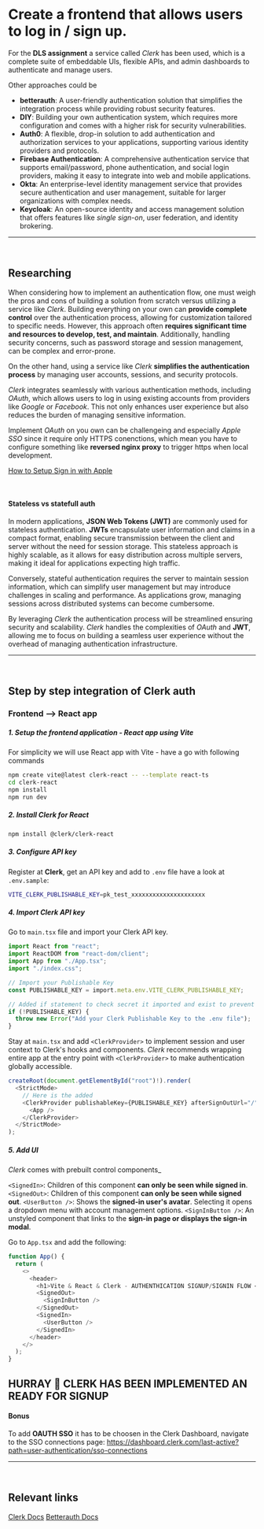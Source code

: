 # Create a frontend that allows users to log in / sign up.

For the **DLS assignment** a service called _Clerk_ has been used, which is a complete suite of embeddable UIs, flexible APIs, and admin dashboards to authenticate and manage users.

Other approaches could be

- **betterauth**: A user-friendly authentication solution that simplifies the integration process while providing robust security features.
- **DIY**: Building your own authentication system, which requires more configuration and comes with a higher risk for security vulnerabilities.
- **Auth0**: A flexible, drop-in solution to add authentication and authorization services to your applications, supporting various identity providers and protocols.
- **Firebase Authentication**: A comprehensive authentication service that supports email/password, phone authentication, and social login providers, making it easy to integrate into web and mobile applications.
- **Okta**: An enterprise-level identity management service that provides secure authentication and user management, suitable for larger organizations with complex needs.
- **Keycloak**: An open-source identity and access management solution that offers features like _single sign-on_, user federation, and identity brokering.

---

<br>

## Researching

When considering how to implement an authentication flow, one must weigh the pros and cons of building a solution from scratch versus utilizing a service like _Clerk_. Building everything on your own can **provide complete control** over the authentication process, allowing for customization tailored to specific needs. However, this approach often **requires significant time and resources to develop, test, and maintain**. Additionally, handling security concerns, such as password storage and session management, can be complex and error-prone.

On the other hand, using a service like _Clerk_ **simplifies the authentication process** by managing user accounts, sessions, and security protocols.

_Clerk_ integrates seamlessly with various authentication methods, including _OAuth_, which allows users to log in using existing accounts from providers like _Google_ or _Facebook_. This not only enhances user experience but also reduces the burden of managing sensitive information.

Implement _OAuth_ on you own can be challengeing and especially _Apple SSO_ since it require only HTTPS conenctions, which mean you have to configure something like **reversed nginx proxy** to trigger https when local development.

[How to Setup Sign in with Apple](https://www.kyle-melton.com/blog/2022-02-how-to-setup-sign-in-with-apple)

<br>

#### Stateless vs statefull auth

In modern applications, **JSON Web Tokens (JWT)** are commonly used for stateless authentication. **JWTs** encapsulate user information and claims in a compact format, enabling secure transmission between the client and server without the need for session storage. This stateless approach is highly scalable, as it allows for easy distribution across multiple servers, making it ideal for applications expecting high traffic.

Conversely, stateful authentication requires the server to maintain session information, which can simplify user management but may introduce challenges in scaling and performance. As applications grow, managing sessions across distributed systems can become cumbersome.

By leveraging _Clerk_ the authentication process will be streamlined ensuring security and scalability. _Clerk_ handles the complexities of _OAuth_ and **JWT**, allowing me to focus on building a seamless user experience without the overhead of managing authentication infrastructure.

---

<br>

## Step by step integration of Clerk auth

### Frontend --> React app

##### 1. Setup the frontend application - React app using Vite

For simplicity we will use React app with Vite - have a go with following commands

```bash
npm create vite@latest clerk-react -- --template react-ts
cd clerk-react
npm install
npm run dev
```

##### 2. Install Clerk for React

```bash
npm install @clerk/clerk-react
```

##### 3. Configure API key

Register at **Clerk**, get an API key and add to `.env` file have a look at `.env.sample`:

```bash
VITE_CLERK_PUBLISHABLE_KEY=pk_test_xxxxxxxxxxxxxxxxxxxxx
```

##### 4. Import Clerk API key

Go to `main.tsx` file and import your Clerk API key.

```typescript
import React from "react";
import ReactDOM from "react-dom/client";
import App from "./App.tsx";
import "./index.css";

// Import your Publishable Key
const PUBLISHABLE_KEY = import.meta.env.VITE_CLERK_PUBLISHABLE_KEY;

// Added if statement to check secret it imported and exist to prevent TypeScript errors.
if (!PUBLISHABLE_KEY) {
  throw new Error("Add your Clerk Publishable Key to the .env file");
}
```

Stay at `main.tsx` and add `<ClerkProvider>` to implement session and user context to Clerk's hooks and components.
_Clerk_ recommends wrapping entire app at the entry point with `<ClerkProvider>` to make authentication globally accessible.

```typescript
createRoot(document.getElementById("root")!).render(
  <StrictMode>
    // Here is the added
    <ClerkProvider publishableKey={PUBLISHABLE_KEY} afterSignOutUrl="/">
      <App />
    </ClerkProvider>
  </StrictMode>
);
```

##### 5. Add UI

_Clerk_ comes with prebuilt control components\_

`<SignedIn>`: Children of this component **can only be seen while signed in**.
`<SignedOut>`: Children of this component **can only be seen while signed out**.
`<UserButton />`: Shows the **signed-in user's avatar**. Selecting it opens a dropdown menu with account management options.
`<SignInButton />`: An unstyled component that links to the **sign-in page or displays the sign-in modal**.

Go to `App.tsx` and add the following:

```typescript
function App() {
  return (
    <>
      <header>
        <h1>Vite & React & Clerk - AUTHENTHICATION SIGNUP/SIGNIN FLOW </h1>
        <SignedOut>
          <SignInButton />
        </SignedOut>
        <SignedIn>
          <UserButton />
        </SignedIn>
      </header>
    </>
  );
}
```

## HURRAY 🥳 CLERK HAS BEEN IMPLEMENTED AN READY FOR SIGNUP

#### Bonus

To add **OAUTH SSO** it has to be choosen in the Clerk Dashboard, navigate to the SSO connections page: https://dashboard.clerk.com/last-active?path=user-authentication/sso-connections

---

<br>

## Relevant links

[Clerk Docs](https://clerk.com/docs/quickstarts/react)
[Betterauth Docs](https://www.better-auth.com/docs/introduction)
